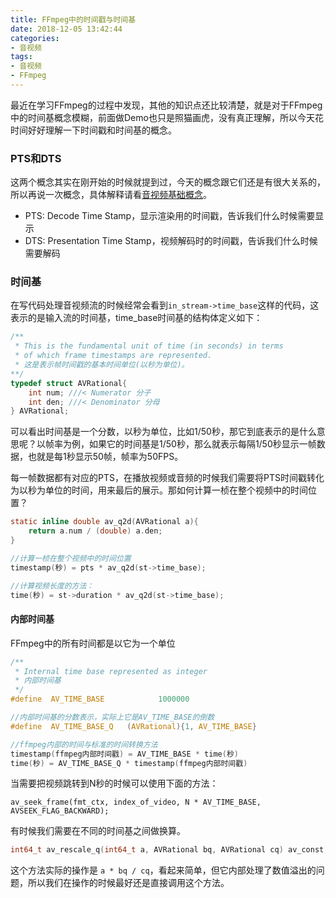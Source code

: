 ```yaml
---
title: FFmpeg中的时间戳与时间基
date: 2018-12-05 13:42:44
categories: 
- 音视频
tags:
- 音视频
- FFmpeg
---
```


最近在学习FFmpeg的过程中发现，其他的知识点还比较清楚，就是对于FFmpeg中的时间基概念模糊，前面做Demo也只是照猫画虎，没有真正理解，所以今天花时间好好理解一下时间戳和时间基的概念。

### PTS和DTS

这两个概念其实在刚开始的时候就提到过，今天的概念跟它们还是有很大关系的，所以再说一次概念，具体解释请看[音视频基础概念](https://www.jianshu.com/p/e3acc140aa90)。

- PTS: Decode Time Stamp，显示渲染用的时间戳，告诉我们什么时候需要显示
- DTS: Presentation Time Stamp，视频解码时的时间戳，告诉我们什么时候需要解码



### 时间基

在写代码处理音视频流的时候经常会看到`in_stream->time_base`这样的代码，这表示的是输入流的时间基，time_base时间基的结构体定义如下：

```C
/**
 * This is the fundamental unit of time (in seconds) in terms
 * of which frame timestamps are represented.
 * 这是表示帧时间戳的基本时间单位(以秒为单位)。
**/
typedef struct AVRational{
    int num; ///< Numerator 分子
    int den; ///< Denominator 分母
} AVRational;
```

可以看出时间基是一个分数，以秒为单位，比如1/50秒，那它到底表示的是什么意思呢？以帧率为例，如果它的时间基是1/50秒，那么就表示每隔1/50秒显示一帧数据，也就是每1秒显示50帧，帧率为50FPS。

每一帧数据都有对应的PTS，在播放视频或音频的时候我们需要将PTS时间戳转化为以秒为单位的时间，用来最后的展示。那如何计算一桢在整个视频中的时间位置？

```c
static inline double av_q2d(AVRational a){
    return a.num / (double) a.den;
}

//计算一桢在整个视频中的时间位置
timestamp(秒) = pts * av_q2d(st->time_base);

//计算视频长度的方法：
time(秒) = st->duration * av_q2d(st->time_base);
```

#### 内部时间基

FFmpeg中的所有时间都是以它为一个单位

```c
/**
 * Internal time base represented as integer
 * 内部时间基
 */
#define  AV_TIME_BASE            1000000

//内部时间基的分数表示，实际上它是AV_TIME_BASE的倒数
#define  AV_TIME_BASE_Q   (AVRational){1, AV_TIME_BASE}

//ffmpeg内部的时间与标准的时间转换方法
timestamp(ffmpeg内部时间戳) = AV_TIME_BASE * time(秒)
time(秒) = AV_TIME_BASE_Q * timestamp(ffmpeg内部时间戳)
```

当需要把视频跳转到N秒的时候可以使用下面的方法：

```
av_seek_frame(fmt_ctx, index_of_video, N * AV_TIME_BASE, AVSEEK_FLAG_BACKWARD);
```

有时候我们需要在不同的时间基之间做换算。

```c
int64_t av_rescale_q(int64_t a, AVRational bq, AVRational cq) av_const;
```

这个方法实际的操作是 `a * bq / cq`，看起来简单，但它内部处理了数值溢出的问题，所以我们在操作的时候最好还是直接调用这个方法。